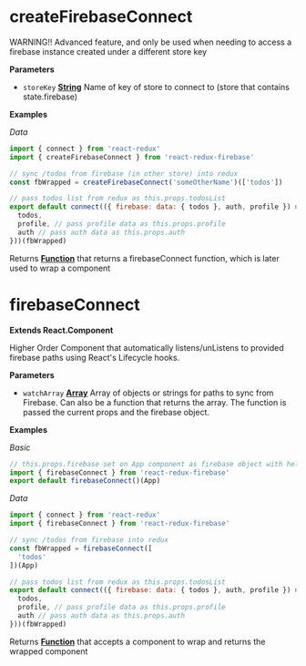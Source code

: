 # createFirebaseConnect

WARNING!! Advanced feature, and only be used when needing to
access a firebase instance created under a different store key

**Parameters**

-   `storeKey` **[String](https://developer.mozilla.org/en-US/docs/Web/JavaScript/Reference/Global_Objects/String)** Name of key of store to connect to (store that contains state.firebase)

**Examples**

_Data_

```javascript
import { connect } from 'react-redux'
import { createFirebaseConnect } from 'react-redux-firebase'

// sync /todos from firebase (in other store) into redux
const fbWrapped = createFirebaseConnect('someOtherName')(['todos'])

// pass todos list from redux as this.props.todosList
export default connect(({ firebase: data: { todos }, auth, profile }) => ({
  todos,
  profile, // pass profile data as this.props.profile
  auth // pass auth data as this.props.auth
}))(fbWrapped)
```

Returns **[Function](https://developer.mozilla.org/en-US/docs/Web/JavaScript/Reference/Statements/function)** that returns a firebaseConnect function, which is later used to wrap a component

# firebaseConnect

**Extends React.Component**

Higher Order Component that automatically listens/unListens
to provided firebase paths using React's Lifecycle hooks.

**Parameters**

-   `watchArray` **[Array](https://developer.mozilla.org/en-US/docs/Web/JavaScript/Reference/Global_Objects/Array)** Array of objects or strings for paths to sync
    from Firebase. Can also be a function that returns the array. The function
    is passed the current props and the firebase object.

**Examples**

_Basic_

```javascript
// this.props.firebase set on App component as firebase object with helpers
import { firebaseConnect } from 'react-redux-firebase'
export default firebaseConnect()(App)
```

_Data_

```javascript
import { connect } from 'react-redux'
import { firebaseConnect } from 'react-redux-firebase'

// sync /todos from firebase into redux
const fbWrapped = firebaseConnect([
  'todos'
])(App)

// pass todos list from redux as this.props.todosList
export default connect(({ firebase: data: { todos }, auth, profile }) => ({
  todos,
  profile, // pass profile data as this.props.profile
  auth // pass auth data as this.props.auth
}))(fbWrapped)
```

Returns **[Function](https://developer.mozilla.org/en-US/docs/Web/JavaScript/Reference/Statements/function)** that accepts a component to wrap and returns the wrapped component
